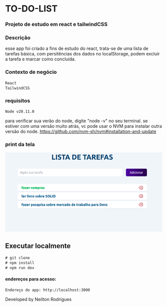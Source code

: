 # TO-DO-LIST
### Projeto de estudo em react e tailwindCSS

### Descrição
esse app foi criado a fins de estudo do react, trata-se de uma lista de tarefas básica, com persitências dos dados no localStorage, podem excluir a tarefa e marcar como concluída.

### Contexto de negócio
```
React
TailwindCSS
```

### requisitos
```
Node v20.11.0
```
para verificar sua verão do node, digite "node -v" no seu terminal. se estiver com uma versão muito atrás, vc pode usar o NVM para instalar outra versão do node. https://github.com/nvm-sh/nvm#installation-and-update

### print da tela
<img src="./src/assets/img/print.png" width="700" />

## Executar localmente
```
# git clone
# npm install
# npm run dev
```


#### endereços para acesso:
```
Endereço do app: http://localhost:3000
```

Developed by Neilton Rodrigues